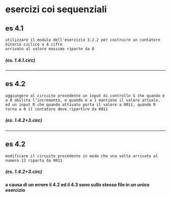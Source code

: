 # esercizi coi sequenziali

## es 4.1

    utilizzare il modulo dell'eserzizio 3.2.2 per costruire un contatore binario ciclico a 4 cifre
    arrivato al valore massimo riparte da 0

##### (es. 1.4.1.circ)

---
## es 4.2

    aggiungere al circuito precedente un input di controllo S che quando è a 0 abilita l'incremento, e quando è a 1 mantiene il valore attuale, ed un input R che quando attivato porta il valore a 0011, quando R torna a 0 il contatore deve ripartire da 0011

##### (es. 1.4.2+3.circ)

---
## es 4.2

    modificare il circuito precedente in modo che una volta arrivato al numero 13 riparta da 0011

##### (es. 1.4.2+3.circ)
#### a causa di un errore il 4.2 ed il 4.3 sono sullo stesso file in un unico esercizio